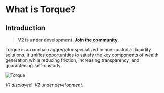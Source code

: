 # What is Torque?

## Introduction

> **V2 is under development. [Join the community](https://t.me/torquefi).**

Torque is an onchain aggregator specialized in non-custodial liquidity solutions. It unifies opportunities to satisfy the key components of wealth generation while reducing friction, increasing transparency, and guaranteeing self-custody.

![Torque](/gitbook/assets/torque-system.png)
<p style={{ textAlign: 'center', opacity: 0.5, marginTop: '-6px' }}>
  <em>V1 displayed. V2 under development.</em>
</p>
